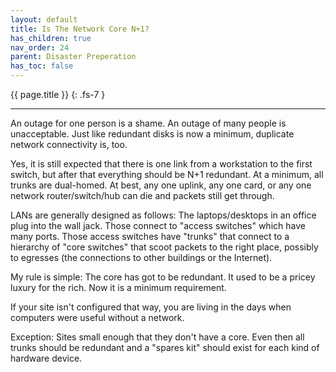 ```yaml
---
layout: default
title: Is The Network Core N+1?
has_children: true
nav_order: 24
parent: Disaster Preperation
has_toc: false
---
```


{{ page.title }}
{: .fs-7 }

---

An outage for one person is a shame. An outage of many people is unacceptable. Just like redundant disks is now a minimum, duplicate network connectivity is, too.

Yes, it is still expected that there is one link from a workstation to the first switch, but after that everything should be N+1 redundant. At a minimum, all trunks are dual-homed. At best, any one uplink, any one card, or any one network router/switch/hub can die and packets still get through.

LANs are generally designed as follows: The laptops/desktops in an office plug into the wall jack. Those connect to "access switches" which have many ports. Those access switches have "trunks" that connect to a hierarchy of "core switches" that scoot packets to the right place, possibly to egresses (the connections to other buildings or the Internet).

My rule is simple: The core has got to be redundant. It used to be a pricey luxury for the rich. Now it is a minimum requirement.

If your site isn't configured that way, you are living in the days when computers were useful without a network.

Exception: Sites small enough that they don't have a core. Even then all trunks should be redundant and a "spares kit" should exist for each kind of hardware device.

